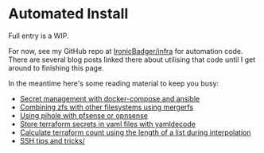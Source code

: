 # Automated Install

Full entry is a WIP.

For now, see my GitHub repo at [IronicBadger/infra](https://github.com/ironicbadger/infra) for automation code. There are several blog posts linked there about utilising that code until I get around to finishing this page.

In the meantime here's some reading material to keep you busy:

- [Secret management with docker-compose and ansible](https://blog.ktz.me/secret-management-with-docker-compose-and-ansible)
- [Combining zfs with other filesystems using mergerfs](https://blog.ktz.me/combining-zfs-with-other-filesystems-using-mergerfs/)
- [Using pihole with pfsense or opnsense](https://blog.ktz.me/using-pihole-with-pfsense-or-opnsense/)
- [Store terraform secrets in yaml files with yamldecode](https://blog.ktz.me/store-terraform-secrets-in-yaml-files-with-yamldecode/)
- [Calculate terraform count using the length of a list during interpolation](https://blog.ktz.me/calculate-terraform-count-using-the-length-of-a-list-during-interpolation/)
- [SSH tips and tricks/](https://blog.ktz.me/ssh-tips-and-tricks/)
